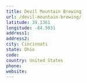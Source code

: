 ```yaml
---
title: Devil Mountain Brewing
url: /devil-mountain-brewing/
latitude: 39.1361
longitude: -84.5031
address1: 
address2: 
city: Cincinnati
state: Ohio
code: 
country: United States
phone: 
website: 
---
```



